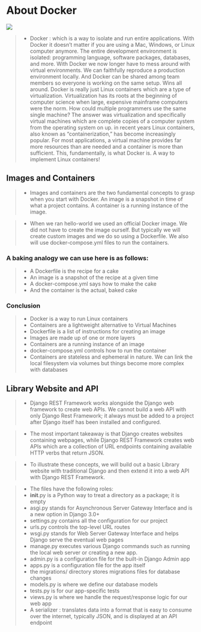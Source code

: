 
# About Docker
![](https://miro.medium.com/max/551/0*b_b7YNPHXalG21LW.jpeg)

> - Docker : which is a way to isolate and run entire applications. With Docker it doesn’t matter if you are using a Mac, Windows, or Linux computer anymore. The entire development environment is isolated: programming language, software packages, databases, and more.
With Docker we now longer have to mess around with virtual environments. We can faithfully reproduce a production environment locally. And Docker can be shared among team members so everyone is working on the same setup. Wins all around.
Docker is really just Linux containers which are a type of virtualization.
Virtualization has its roots at the beginning of computer science when large, expensive mainframe computers were the norm. How could multiple programmers use the same single machine? The answer was virtualization and specifically virtual machines which are complete copies of a computer system from the operating system on up.
in recent years Linux containers, also known as “containerization,” has become increasingly popular. For most applications, a virtual machine provides far more resources than are needed and a container is more than sufficient.
This, fundamentally, is what Docker is. A way to implement Linux containers!



## Images and Containers
> - Images and containers are the two fundamental concepts to grasp when you start with Docker. An image is a snapshot in time of what a project contains. A container is a running instance of the image.

> - When we ran hello-world we used an official Docker image. We did not have to create the image ourself. But typically we will create custom images and we do so using a Dockerfile. We also will use docker-compose.yml files to run the containers.

### A baking analogy we can use here is as follows:
> - A Dockerfile is the recipe for a cake
> - An image is a snapshot of the recipe at a given time
> - A docker-compose.yml says how to make the cake
> - And the container is the actual, baked cake

### Conclusion
> - Docker is a way to run Linux containers
> - Containers are a lightweight alternative to Virtual Machines
> - Dockerfile is a list of instructions for creating an image
> - Images are made up of one or more layers
> - Containers are a running instance of an image
> - docker-compose.yml controls how to run the container
> - Containers are stateless and ephemeral in nature. We can link the local filesystem via volumes but things become more complex with databases

## Library Website and API
> - Django REST Framework works alongside the Django web framework to create web APIs. We cannot build a web API with only Django Rest Framework; it always must be added to a project after Django itself has been installed and configured.

> - The most important takeaway is that Django creates websites containing webpages, while Django REST Framework creates web APIs which are a collection of URL endpoints containing available HTTP verbs that return JSON.

> - To illustrate these concepts, we will build out a basic Library website with traditional Django and then extend it into a web API with Django REST Framework.

> - The files have the following roles:
> - __init__.py is a Python way to treat a directory as a package; it is empty
> - asgi.py stands for Asynchronous Server Gateway Interface and is a new option in Django 3.0+
> - settings.py contains all the configuration for our project
> - urls.py controls the top-level URL routes
> - wsgi.py stands for Web Server Gateway Interface and helps Django serve the eventual web pages
> - manage.py executes various Django commands such as running the local web server or creating a new app.
> - admin.py is a configuration file for the built-in Django Admin app
> - apps.py is a configuration file for the app itself
> - the migrations/ directory stores migrations files for database changes
> - models.py is where we define our database models
> - tests.py is for our app-specific tests
> - views.py is where we handle the request/response logic for our web app
> - A serializer : translates data into a format that is easy to consume over the internet, typically JSON, and is displayed at an API endpoint
